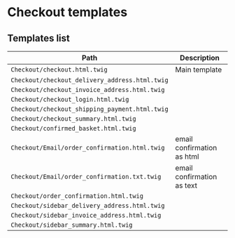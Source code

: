 # Checkout templates

## Templates list

| Path                                           | Description                             |
| ---------------------------------------------- | --------------------------------------- |
| `Checkout/checkout.html.twig`                    | Main template                           |
| `Checkout/checkout_delivery_address.html.twig` |                                         |
| `Checkout/checkout_invoice_address.html.twig`  |                                         |
| `Checkout/checkout_login.html.twig`             |                                         |
| `Checkout/checkout_shipping_payment.html.twig` |                                         |
| `Checkout/checkout_summary.html.twig`           |                                         |
| `Checkout/confirmed_basket.html.twig`           |                                         |
| `Checkout/Email/order_confirmation.html.twig`   | email confirmation as html              |
| `Checkout/Email/order_confirmation.txt.twig`    | email confirmation as text |
| `Checkout/order_confirmation.html.twig`         |                                         |
| `Checkout/sidebar_delivery_address.html.twig`  |                                         |
| `Checkout/sidebar_invoice_address.html.twig`   |                                         |
| `Checkout/sidebar_summary.html.twig`            |                                         |
